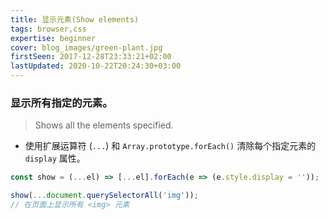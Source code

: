 ```yaml
---
title: 显示元素(Show elements)
tags: browser,css
expertise: beginner
cover: blog_images/green-plant.jpg
firstSeen: 2017-12-28T23:33:21+02:00
lastUpdated: 2020-10-22T20:24:30+03:00
---
```


### 显示所有指定的元素。
> Shows all the elements specified.

- 使用扩展运算符 (`...`) 和 `Array.prototype.forEach()` 清除每个指定元素的 `display` 属性。

```js
const show = (...el) => [...el].forEach(e => (e.style.display = ''));
```

```js
show(...document.querySelectorAll('img'));
// 在页面上显示所有 <img> 元素
```
